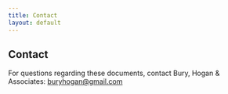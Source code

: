 ```yaml
---
title: Contact
layout: default
---
```


## Contact

For questions regarding these documents, contact Bury, Hogan & Associates: [buryhogan@gmail.com](mailto:buryhogan@gmail.com)
